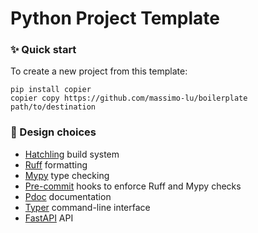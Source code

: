 # Python Project Template

### ✨ Quick start

To create a new project from this template:
```shell
pip install copier
copier copy https://github.com/massimo-lu/boilerplate path/to/destination
```

### 📐 Design choices
* [Hatchling](https://hatch.pypa.io/latest/) build system
* [Ruff](https://docs.astral.sh/ruff/) formatting
* [Mypy](https://mypy.readthedocs.io/en/stable/) type checking
* [Pre-commit](https://pre-commit.com/) hooks to enforce Ruff and Mypy checks
* [Pdoc](https://pdoc.dev/) documentation
* [Typer](https://typer.tiangolo.com/) command-line interface
* [FastAPI](https://fastapi.tiangolo.com/) API
